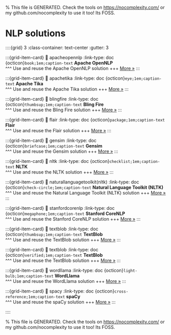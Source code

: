
% This file is GENERATED. Check the tools on https://nocomplexity.com/ or my github.com/nocomplexity to use it too! Its FOSS. 

# NLP solutions 
::::{grid} 3
:class-container: text-center
:gutter: 3 

:::{grid-item-card}
:link: apacheopennlp
:link-type: doc
{octicon}`book;1em;caption-text` **Apache OpenNLP**        
^^^
Use and reuse the Apache OpenNLP solution
+++
[More »](apacheopennlp)
:::

:::{grid-item-card}
:link: apachetika
:link-type: doc
{octicon}`eye;1em;caption-text` **Apache Tika**        
^^^
Use and reuse the Apache Tika solution
+++
[More »](apachetika)
:::

:::{grid-item-card}
:link: blingfire
:link-type: doc
{octicon}`thumbsup;1em;caption-text` **Bling Fire**        
^^^
Use and reuse the Bling Fire solution
+++
[More »](blingfire)
:::

:::{grid-item-card}
:link: flair
:link-type: doc
{octicon}`package;1em;caption-text` **Flair**        
^^^
Use and reuse the Flair solution
+++
[More »](flair)
:::

:::{grid-item-card}
:link: gensim
:link-type: doc
{octicon}`briefcase;1em;caption-text` **Gensim**        
^^^
Use and reuse the Gensim solution
+++
[More »](gensim)
:::

:::{grid-item-card}
:link: nltk
:link-type: doc
{octicon}`checklist;1em;caption-text` **NLTK**        
^^^
Use and reuse the NLTK solution
+++
[More »](nltk)
:::

:::{grid-item-card}
:link: naturallanguagetoolkit(nltk)
:link-type: doc
{octicon}`check-circle;1em;caption-text` **Natural Language Toolkit (NLTK)**        
^^^
Use and reuse the Natural Language Toolkit (NLTK) solution
+++
[More »](naturallanguagetoolkit(nltk))
:::

:::{grid-item-card}
:link: stanfordcorenlp
:link-type: doc
{octicon}`megaphone;1em;caption-text` **Stanford CoreNLP**        
^^^
Use and reuse the Stanford CoreNLP solution
+++
[More »](stanfordcorenlp)
:::

:::{grid-item-card}
:link: textblob
:link-type: doc
{octicon}`thumbsup;1em;caption-text` **TextBlob**        
^^^
Use and reuse the TextBlob solution
+++
[More »](textblob)
:::

:::{grid-item-card}
:link: textblob
:link-type: doc
{octicon}`verified;1em;caption-text` **TextBlob**        
^^^
Use and reuse the TextBlob solution
+++
[More »](textblob)
:::

:::{grid-item-card}
:link: wordllama
:link-type: doc
{octicon}`light-bulb;1em;caption-text` **WordLlama**        
^^^
Use and reuse the WordLlama solution
+++
[More »](wordllama)
:::

:::{grid-item-card}
:link: spacy
:link-type: doc
{octicon}`cross-reference;1em;caption-text` **spaCy**        
^^^
Use and reuse the spaCy solution
+++
[More »](spacy)
:::

::::


% This file is GENERATED. Check the tools on https://nocomplexity.com/ or my github.com/nocomplexity to use it too! Its FOSS. 

